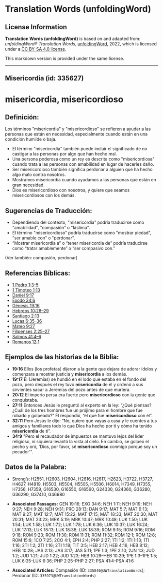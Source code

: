 # Translation Words (unfoldingWord)

## License Information

**Translation Words (unfoldingWord)** is based on and adapted from: _unfoldingWord® Translation Words_, [unfoldingWord](https://unfoldingword.org/utw), 2022, which is licensed under a [CC BY-SA 4.0 license](https://creativecommons.org/licenses/by-sa/4.0/legalcode.en).

This markdown version is provided under the same license.



--------------------------------

## Misericordia (id: 335627)

misericordia, misericordioso
============================

Definición:
-----------

Los términos "misericordia" y "misericordioso" se refieren a ayudar a las personas que están en necesidad, especialmente cuando están en una condición humilde o baja.

* El término "misericordia" también puede incluir el significado de no castigar a las personas por algo que han hecho mal.
* Una persona poderosa como un rey es descrita como "misericordiosa" cuando trata a las personas con amabilidad en lugar de hacerles daño.
* Ser misericordioso también significa perdonar a alguien que ha hecho algo malo contra nosotros.
* Mostramos misericordia cuando ayudamos a las personas que están en gran necesidad.
* Dios es misericordioso con nosotros, y quiere que seamos misericordiosos con los demás.

Sugerencias de Traducción:
--------------------------

* Dependiendo del contexto, "misericordia" podría traducirse como "amabilidad", "compasión" o "lástima".
* El término "misericordioso" podría traducirse como "mostrar piedad", "ser amable con" o "perdonar".
* “Mostrar misericordia a” o “tener misericordia de” podría traducirse como “tratar amablemente” o “ser compasivo con.”

(Ver también: compasión, perdonar)

Referencias Bíblicas:
---------------------

* [1 Pedro 1:3–5](https://ref.ly/1Pet1:3-1Pet1:5)
* [1 Timoteo 1:13](https://ref.ly/1Tim1:13)
* [Daniel 9:17](https://ref.ly/Dan9:17)
* [Éxodo 34:6](https://ref.ly/Exod34:6)
* [Génesis 19:16](https://ref.ly/Gen19:16)
* [Hebreos 10:28–29](https://ref.ly/Heb10:28-Heb10:29)
* [Santiago 2:13](https://ref.ly/Jas2:13)
* [Lucas 6:35–36](https://ref.ly/Luke6:35-Luke6:36)
* [Mateo 9:27](https://ref.ly/Matt9:27)
* [Filipenses 2:25–27](https://ref.ly/Phil2:25-Phil2:27)
* [Salmos 41:4–6](https://ref.ly/Ps41:4-Ps41:6)
* [Romanos 12:1](https://ref.ly/Rom12:1)

Ejemplos de las historias de la Biblia:
---------------------------------------

* **19:16** Ellos (los profetas) dijeron a la gente que dejara de adorar ídolos y comenzara a mostrar justicia y **misericordia** a los demás.
* **19:17** Él (Jeremías) se hundió en el lodo que estaba en el fondo del pozo, pero después el rey tuvo **misericordia** de él y ordenó a sus sirvientes sacar a Jeremías del pozo antes de que muriera.
* **20:12** El imperio persa era fuerte pero **misericordioso** con la gente que conquistaba.
* **27:11** Entonces Jesús le preguntó al experto en la ley: “¿Qué piensas? ¿Cuál de los tres hombres fue un prójimo para el hombre que fue robado y golpeado?” Él respondió, “el que fue **misericordioso** con él”.
* **32:11** Pero Jesús le dijo: “No, quiero que vayas a casa y le cuentes a tus amigos y familiares todo lo que Dios ha hecho por ti y cómo ha tenido **misericordia** de ti”.
* **34:9** "Pero el recaudador de impuestos se mantuvo lejos del líder religioso, ni siquiera levantó la vista al cielo. En cambio, se golpeó el pecho y oró, 'Dios, por favor, sé **misericordioso** conmigo porque soy un pecador'".

Datos de la Palabra:
--------------------

* Strong’s: H2551, H2603, H2604, H2616, H2617, H2623, H3722, H3727, H4627, H4819, H5503, H5504, H5505, H5506, H6014, H7349, H7355, H7356, H7359, G16530, G16550, G16560, G24330, G24360, G36280, G36290, G37410, G46980

* **Associated Passages:** GEN 19:16; EXO 34:6; NEH 1:11; NEH 9:19; NEH 9:27; NEH 9:28; NEH 9:31; PRO 28:13; DAN 9:17; MAT 5:7; MAT 9:13; MAT 9:27; MAT 12:7; MAT 15:22; MAT 17:15; MAT 18:33; MAT 20:30; MAT 20:31; MAT 23:23; MRK 5:19; MRK 10:47; MRK 10:48; LUK 1:50; LUK 1:54; LUK 1:58; LUK 1:72; LUK 1:78; LUK 6:36; LUK 10:37; LUK 16:24; LUK 17:13; LUK 18:13; LUK 18:38; LUK 18:39; ROM 9:15; ROM 9:16; ROM 9:18; ROM 9:23; ROM 11:30; ROM 11:31; ROM 11:32; ROM 12:1; ROM 12:8; ROM 15:9; 1CO 7:25; 2CO 4:1; EPH 2:4; PHP 2:27; 1TI 1:2; 1TI 1:13; 1TI 1:16; 2TI 1:2; 2TI 1:16; 2TI 1:18; TIT 3:5; HEB 2:17; HEB 4:16; HEB 8:12; HEB 10:28; JAS 2:13; JAS 3:17; JAS 5:11; 1PE 1:3; 1PE 2:10; 2JN 1:3; JUD 1:2; JUD 1:21; JUD 1:22; JUD 1:23; HEB 10:28–HEB 10:29; 1PE 1:3–1PE 1:5; LUK 6:35–LUK 6:36; PHP 2:25–PHP 2:27; PSA 41:4–PSA 41:6
* **Associated Articles:** Compasión (ID: `335840@UWTranslationWords`); Perdonar (ID: `335973@UWTranslationWords`)

